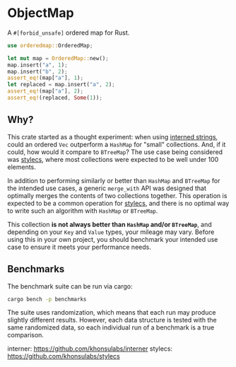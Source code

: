 # ObjectMap

A `#[forbid_unsafe]` ordered map for Rust.

```rust
use orderedmap::OrderedMap;

let mut map = OrderedMap::new();
map.insert("a", 1);
map.insert("b", 2);
assert_eq!(map["a"], 1);
let replaced = map.insert("a", 2);
assert_eq!(map["a"], 2);
assert_eq!(replaced, Some(1));
```

## Why?

This crate started as a thought experiment: when using [interned
strings](interner), could an ordered `Vec` outperform a `HashMap` for "small"
collections. And, if it could, how would it compare to `BTreeMap`? The use case
being considered was [stylecs](stylecs), where
most collections were expected to be well under 100 elements.

In addition to performing similarly or better than `HashMap` and `BTreeMap` for
the intended use cases, a generic `merge_with` API was designed that optimally
merges the contents of two collections together. This operation is expected to
be a common operation for [stylecs](stylecs), and there is no optimal way to
write such an algorithm with `HashMap` or `BTreeMap`.

This collection **is not always better than `HashMap` and/or `BTreeMap`**, and
depending on your `Key` and `Value` types, your mileage may vary. Before using
this in your own project, you should benchmark your intended use case to ensure
it meets your performance needs.

## Benchmarks

The benchmark suite can be run via cargo:

```sh
cargo bench -p benchmarks
```

The suite uses randomization, which means that each run may produce slightly
different results. However, each data structure is tested with the same
randomized data, so each individual run of a benchmark is a true comparison.

interner: <https://github.com/khonsulabs/interner>
stylecs: <https://github.com/khonsulabs/stylecs>
